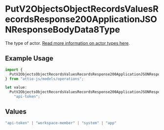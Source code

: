 # PutV2ObjectsObjectRecordsValuesRecordsResponse200ApplicationJSONResponseBodyData8Type

The type of actor. [Read more information on actor types here](/docs/actors).

## Example Usage

```typescript
import {
  PutV2ObjectsObjectRecordsValuesRecordsResponse200ApplicationJSONResponseBodyData8Type,
} from "attio-js/models/operations";

let value:
  PutV2ObjectsObjectRecordsValuesRecordsResponse200ApplicationJSONResponseBodyData8Type =
    "api-token";
```

## Values

```typescript
"api-token" | "workspace-member" | "system" | "app"
```